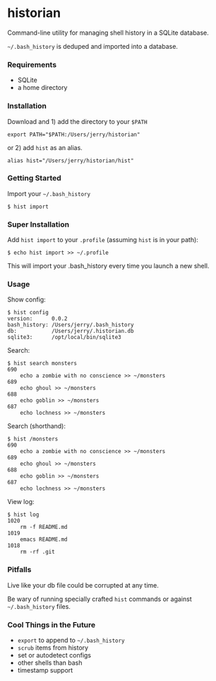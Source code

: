 historian
=========

Command-line utility for managing shell history in a SQLite database.

`~/.bash_history` is deduped and imported into a database.

### Requirements

* SQLite
* a home directory

### Installation

Download and 1) add the directory to your `$PATH`

    export PATH="$PATH:/Users/jerry/historian"

or 2) add `hist` as an alias.

    alias hist="/Users/jerry/historian/hist"

### Getting Started

Import your `~/.bash_history`

    $ hist import

### Super Installation

Add `hist import` to your `.profile` (assuming `hist` is in your path):

    $ echo hist import >> ~/.profile

This will import your .bash_history every time you launch a new shell.

### Usage

Show config:

    $ hist config
    version:      0.0.2
    bash_history: /Users/jerry/.bash_history
    db:           /Users/jerry/.historian.db
    sqlite3:      /opt/local/bin/sqlite3

Search:

    $ hist search monsters
    690
        echo a zombie with no conscience >> ~/monsters
    689
        echo ghoul >> ~/monsters
    688
        echo goblin >> ~/monsters
    687
        echo lochness >> ~/monsters

Search (shorthand):

    $ hist /monsters
    690
        echo a zombie with no conscience >> ~/monsters
    689
        echo ghoul >> ~/monsters
    688
        echo goblin >> ~/monsters
    687
        echo lochness >> ~/monsters

View log:

    $ hist log
    1020
        rm -f README.md
    1019
        emacs README.md
    1018
        rm -rf .git

### Pitfalls

Live like your db file could be corrupted at any time.

Be wary of running specially crafted `hist` commands or against
`~/.bash_history` files.

### Cool Things in the Future

* `export` to append to `~/.bash_history`
* `scrub` items from history
* set or autodetect configs
* other shells than bash
* timestamp support
